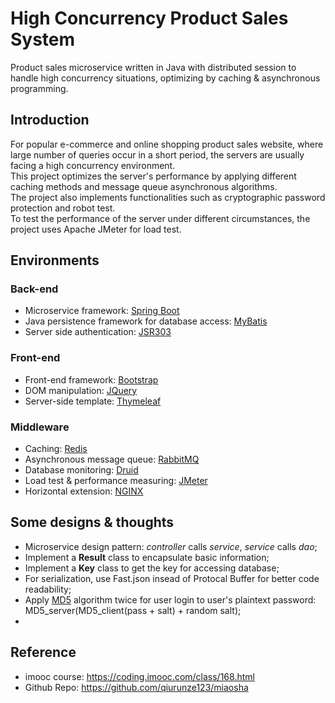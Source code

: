 # High Concurrency Product Sales System
Product sales microservice written in Java with distributed session to handle high concurrency situations, optimizing by caching & asynchronous programming.

## Introduction
For popular e-commerce and online shopping product sales website, where large number of queries occur in a short period, the servers are usually facing a high concurrency environment. <br/>
This project optimizes the server's performance by applying different caching methods and message queue asynchronous algorithms. <br/>
The project also implements functionalities such as cryptographic password protection and robot test. <br/>
To test the performance of the server under different circumstances, the project uses Apache JMeter for load test. <br/>


## Environments
### Back-end
* Microservice framework: [Spring Boot](https://spring.io)
* Java persistence framework for database access: [MyBatis](https://blog.mybatis.org)
* Server side authentication: [JSR303](https://beanvalidation.org/1.0/spec/)

### Front-end
* Front-end framework: [Bootstrap](https://getbootstrap.com)
* DOM manipulation: [JQuery](https://jquery.com)
* Server-side template: [Thymeleaf](https://www.thymeleaf.org)

### Middleware
* Caching: [Redis](https://redis.io)
* Asynchronous message queue: [RabbitMQ](https://www.rabbitmq.com)
* Database monitoring: [Druid](https://druid.apache.org)
* Load test & performance measuring: [JMeter](https://jmeter.apache.org)
* Horizontal extension: [NGINX](https://www.nginx.com)


## Some designs & thoughts
* Microservice design pattern: *controller* calls *service*, *service* calls *dao*;
* Implement a **Result** class to encapsulate basic information;
* Implement a **Key** class to get the key for accessing database;
* For serialization, use Fast.json insead of Protocal Buffer for better code readability;
* Apply [MD5](https://en.wikipedia.org/wiki/MD5) algorithm twice for user login to user's plaintext password: MD5_server(MD5_client(pass + salt) + random salt);
* 



## Reference
* imooc course: https://coding.imooc.com/class/168.html
* Github Repo: https://github.com/qiurunze123/miaosha
